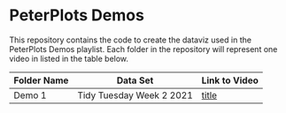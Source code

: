 # PeterPlots Demos
This repository contains the code to create the dataviz used in the PeterPlots Demos playlist. Each folder in the repository will represent one video in listed in the table below.

| Folder Name | Data Set | Link to Video |
| ----------- | ----------- |----------- |
| Demo 1 | Tidy Tuesday Week 2 2021 | [title](https://www.example.com)

